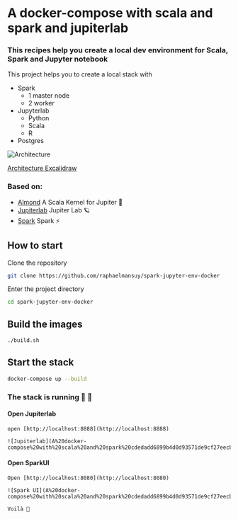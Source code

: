# A docker-compose with scala and spark and jupiterlab

### This recipes help you create a local dev environment for Scala, Spark and Jupyter notebook

This project helps you to create a local stack with

- Spark
    - 1 master node
    - 2 worker
- Jupyterlab
    - Python
    - Scala
    - R
- Postgres

![Architecture](A%20docker-compose%20with%20scala%20and%20spark%20cdedadd6899b4d0d93571de9cf27eecb/Untitled.png)

[Architecture Excalidraw](https://excalidraw.com/#room=89d7b8ce88bd1dc8fbdc,jJoaMBfsQHDcqN9P2KLGyw)

### Based on:

* [Almond](https://almond.sh/) A Scala Kernel for Jupiter 🥜
* [Jupiterlab](https://jupyter.org/) Jupiter Lab 🪐
* [Spark](https://spark.apache.org/) Spark ⚡️

## How to start

Clone the repository

```bash
git clone https://github.com/raphaelmansuy/spark-jupyter-env-docker
```

Enter the project directory

```bash
cd spark-jupyter-env-docker
```

## Build the images

```bash
./build.sh
```

## Start the stack

```bash
docker-compose up --build
```

### The stack is running 🎉 🚀

#### Open Jupiterlab
    
    open [http://localhost:8888](http://localhost:8888)
    
    ![Jupiterlab](A%20docker-compose%20with%20scala%20and%20spark%20cdedadd6899b4d0d93571de9cf27eecb/Untitled%201.png)
    
#### Open SparkUI

    Open [http://localhost:8080](http://localhost:8080)
    
    ![Spark UI](A%20docker-compose%20with%20scala%20and%20spark%20cdedadd6899b4d0d93571de9cf27eecb/Untitled%202.png)
    
    Voilà 🚀
